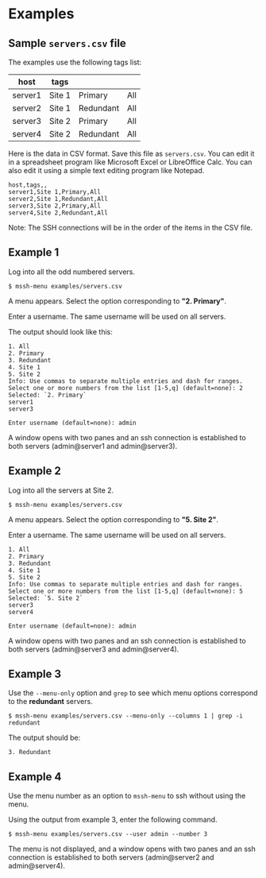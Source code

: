 # Examples


## Sample `servers.csv` file

The examples use the following tags list:

| host    | tags   |           |     |
|---------|--------|-----------|-----|
| server1 | Site 1 | Primary   | All |
| server2 | Site 1 | Redundant | All |
| server3 | Site 2 | Primary   | All |
| server4 | Site 2 | Redundant | All |


Here is the data in CSV format. Save this file as `servers.csv`. You can edit it in a spreadsheet program like Microsoft Excel or LibreOffice Calc. You can also edit it using a simple text editing program like Notepad.

```
host,tags,,
server1,Site 1,Primary,All
server2,Site 1,Redundant,All
server3,Site 2,Primary,All
server4,Site 2,Redundant,All
```

Note: The SSH connections will be in the order of the items in the CSV file.


## Example 1

Log into all the odd numbered servers.

```
$ mssh-menu examples/servers.csv
```

A menu appears. Select the option corresponding to **"2. Primary"**.

Enter a username. The same username will be used on all servers.

The output should look like this:

```
1. All      
2. Primary  
3. Redundant
4. Site 1   
5. Site 2   
Info: Use commas to separate multiple entries and dash for ranges.
Select one or more numbers from the list [1-5,q] (default=none): 2
Selected: `2. Primary`
server1
server3 

Enter username (default=none): admin
```

A window opens with two panes and an ssh connection is established to both servers (admin@server1 and admin@server3).



## Example 2

Log into all the servers at Site 2.

```
$ mssh-menu examples/servers.csv
```

A menu appears. Select the option corresponding to **"5. Site 2"**.

Enter a username. The same username will be used on all servers.

```
1. All      
2. Primary  
3. Redundant
4. Site 1   
5. Site 2   
Info: Use commas to separate multiple entries and dash for ranges.
Select one or more numbers from the list [1-5,q] (default=none): 5
Selected: `5. Site 2`
server3
server4 

Enter username (default=none): admin
```

A window opens with two panes and an ssh connection is established to both servers (admin@server3 and admin@server4).


## Example 3

Use the `--menu-only` option and `grep` to see which menu options correspond to the **redundant** servers.

```
$ mssh-menu examples/servers.csv --menu-only --columns 1 | grep -i redundant
```

The output should be:

```
3. Redundant
```


## Example 4

Use the menu number as an option to `mssh-menu` to ssh without using the menu.

Using the output from example 3, enter the following command.

```
$ mssh-menu examples/servers.csv --user admin --number 3
```

The menu is not displayed, and a window opens with two panes and an ssh connection is established to both servers (admin@server2 and admin@server4).

